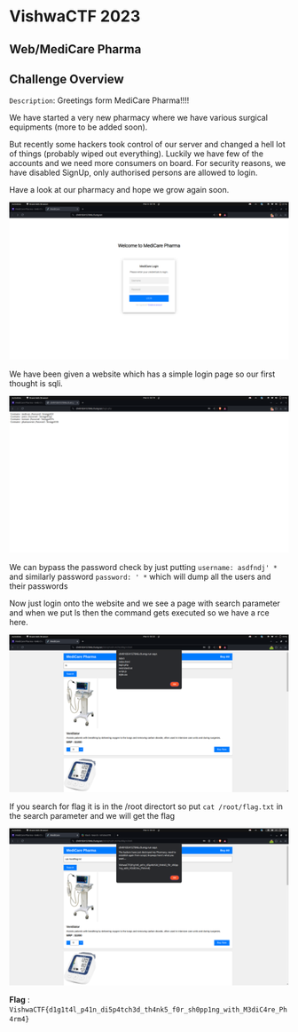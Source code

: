 # VishwaCTF 2023

## Web/MediCare Pharma

## Challenge Overview

`Description`: Greetings form MediCare Pharma!!!!

We have started a very new pharmacy where we have various surgical equipments (more to be added soon).

But recently some hackers took control of our server and changed a hell lot of things (probably wiped out everything). Luckily we have few of the accounts and we need more consumers on board. For security reasons, we have disabled SignUp, only authorised persons are allowed to login.

Have a look at our pharmacy and hope we grow again soon.

![Index](./assets/medicare1.png)

We have been given a website which has a simple login page so our first thought is sqli.

![Index](./assets/medicare2.png)

We can bypass the password check by just putting
`username: asdfndj' *` and similarly password `password: ' *` which will dump all the users and their passwords

Now just login onto the website and we see a page with search parameter and when we put ls then the command gets executed so we have a rce here.

![Index](./assets/medicare3.png)

If you search for flag it is in the /root directort so put `cat /root/flag.txt` in the search parameter and we will get the flag


![Index](./assets/medicare4.png)

**Flag** :  `VishwaCTF{d1g1t4l_p41n_di5p4tch3d_th4nk5_f0r_sh0pp1ng_with_M3diC4re_Ph4rm4}`